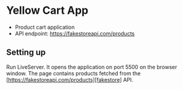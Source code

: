 # Yellow Cart App

- Product cart application
- API endpoint: https://fakestoreapi.com/products

## Setting up
Run LiveServer. It opens the application on port 5500 on the browser window. The page contains products fetched from the [https://fakestoreapi.com/products][fakestore] API.

